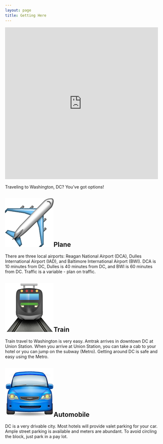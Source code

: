 ```yaml
---
layout: page
title: Getting Here
---
```


<iframe width='100%' height='500px' frameBorder='0' src='https://a.tiles.mapbox.com/v4/dai.m87795np/attribution,zoompan.html?access_token=pk.eyJ1IjoiZGFpIiwiYSI6IkZsZ0hqcDAifQ.xT3JeLA3cXqgN3HBwoxgAA'></iframe>

Traveling to Washington, DC? You’ve got options! 

<h2><img class="emoji-icon" src="/assets/images/89.png" alt="plane">Plane</h2>
<p>There are three local airports: Reagan National Airport (DCA), Dulles International Airport (IAD), and Baltimore International Airport (BWI). DCA is 10 minutes from DC, Dulles is 40 minutes from DC, and BWI is 60 minutes from DC. Traffic is a variable - plan on traffic.</p>

<h2><img id="train" class="emoji-icon" src="/assets/images/787.png" alt="train">Train</h2>
<p>Train travel to Washington is very easy. Amtrak arrives in downtown DC at Union Station. When you arrive at Union Station, you can take a cab to your hotel or you can jump on the subway (Metro). Getting around DC is safe and easy using the Metro. 
</p>
<h2><img class="emoji-icon" src="/assets/images/801.png" alt="automobile">Automobile</h2>
<p>DC is a very drivable city. Most hotels will provide valet parking for your car. Ample street parking is available and meters are abundant. To avoid circling the block, just park in a pay lot.</p>